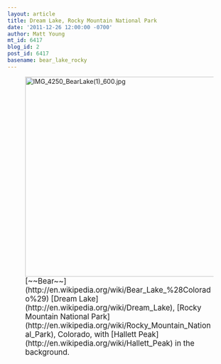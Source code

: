 ```yaml
---
layout: article
title: Dream Lake, Rocky Mountain National Park
date: '2011-12-26 12:00:00 -0700'
author: Matt Young
mt_id: 6417
blog_id: 2
post_id: 6417
basename: bear_lake_rocky
---
```

<figure>
<img src="http://pandasthumb.org/IMG_4250_BearLake%281%29_600.jpg" alt="IMG_4250_BearLake(1)_600.jpg" width="600" height="450" />
<figcaption markdown="span">
<big>[~~Bear~~](http://en.wikipedia.org/wiki/Bear_Lake_%28Colorado%29) [Dream Lake](http://en.wikipedia.org/wiki/Dream_Lake), [Rocky Mountain National Park](http://en.wikipedia.org/wiki/Rocky_Mountain_National_Park), Colorado, with [Hallett Peak](http://en.wikipedia.org/wiki/Hallett_Peak) in the background.</big>

</figcaption>
</figure>
